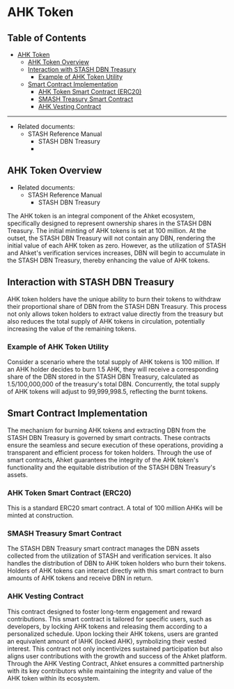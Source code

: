 # AHK Token

## Table of Contents <!-- omit from toc -->
- [AHK Token](#ahk-token)
   - [AHK Token Overview](#ahk-token-overview)
   - [Interaction with STASH DBN Treasury](#interaction-with-stash-dbn-treasury)
      - [Example of AHK Token Utility](#example-of-ahk-token-utility)
   - [Smart Contract Implementation](#smart-contract-implementation)
      - [AHK Token Smart Contract (ERC20)](#ahk-token-smart-contract-erc20)
      - [SMASH Treasury Smart Contract](#smash-treasury-smart-contract)
      - [AHK Vesting Contract](#ahk-vesting-contract)
---

- Related documents:
   - STASH Reference Manual
      - STASH DBN Treasury
      - 
## AHK Token Overview

- Related documents:
   - STASH Reference Manual
      - STASH DBN Treasury

The AHK token is an integral component of the Ahket ecosystem, specifically designed to represent ownership shares in the STASH DBN Treasury. The initial minting of AHK tokens is set at 100 million. At the outset, the STASH DBN Treasury will not contain any DBN, rendering the initial value of each AHK token as zero. However, as the utilization of STASH and Ahket's verification services increases, DBN will begin to accumulate in the STASH DBN Treasury, thereby enhancing the value of AHK tokens.

## Interaction with STASH DBN Treasury

AHK token holders have the unique ability to burn their tokens to withdraw their proportional share of DBN from the STASH DBN Treasury. This process not only allows token holders to extract value directly from the treasury but also reduces the total supply of AHK tokens in circulation, potentially increasing the value of the remaining tokens.

### Example of AHK Token Utility

Consider a scenario where the total supply of AHK tokens is 100 million. If an AHK holder decides to burn 1.5 AHK, they will receive a corresponding share of the DBN stored in the STASH DBN Treasury, calculated as 1.5/100,000,000 of the treasury's total DBN. Concurrently, the total supply of AHK tokens will adjust to 99,999,998.5, reflecting the burnt tokens.

## Smart Contract Implementation

The mechanism for burning AHK tokens and extracting DBN from the STASH DBN Treasury is governed by smart contracts. These contracts ensure the seamless and secure execution of these operations, providing a transparent and efficient process for token holders. Through the use of smart contracts, Ahket guarantees the integrity of the AHK token's functionality and the equitable distribution of the STASH DBN Treasury's assets.

### AHK Token Smart Contract (ERC20)

This is a standard ERC20 smart contract. A total of 100 million AHKs will be minted at construction.

### SMASH Treasury Smart Contract

The STASH DBN Treasury smart contract manages the DBN assets collected from the utilization of STASH and verification services. It also handles the distribution of DBN to AHK token holders who burn their tokens. Holders of AHK tokens can interact directly with this smart contract to burn amounts of AHK tokens and receive DBN in return.

### AHK Vesting Contract

This contract designed to foster long-term engagement and reward contributions. This smart contract is tailored for specific users, such as developers, by locking AHK tokens and releasing them according to a personalized schedule. Upon locking their AHK tokens, users are granted an equivalent amount of lAHK (locked AHK), symbolizing their vested interest. This contract not only incentivizes sustained participation but also aligns user contributions with the growth and success of the Ahket platform. Through the AHK Vesting Contract, Ahket ensures a committed partnership with its key contributors while maintaining the integrity and value of the AHK token within its ecosystem.